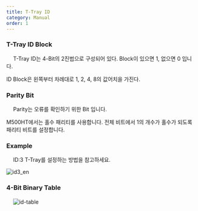 ```yaml
---
title: T-Tray ID
category: Manual
order: 1
---
```


### T-Tray ID Block
　
T-Tray ID는 4-Bit의 2진법으로 구성되어 있다. Block이 있으면 1, 없으면 0 입니다.

ID Block은 왼쪽부터 차례대로 1, 2, 4, 8의 값어치을 가진다. 


### Parity Bit
　
Parity는 오류를 확인하기 위한 Bit 입니다.

M500HT에서는 홀수 패리티를 사용합니다. 전체 비트에서 1의 개수가 홀수가 되도록 패리티 비트를 설정합니다.


### Example
　
ID:3 T-Tray를 설정하는 방법을 참고하세요.

![id3_en](https://user-images.githubusercontent.com/85915538/125014167-c5547300-e09f-11eb-80db-d73c8689ad35.png)


### 4-Bit Binary Table
　
![id-table](https://user-images.githubusercontent.com/85915538/125050261-6826e480-e0d4-11eb-8f9c-1b7dcdac0b10.png)
